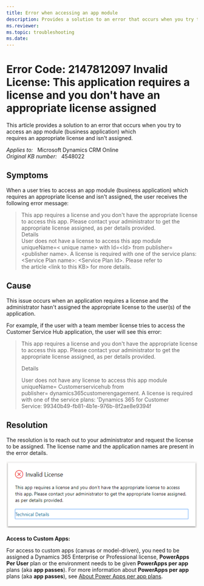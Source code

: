 ```yaml
---
title: Error when accessing an app module
description: Provides a solution to an error that occurs when you try to access an app module.
ms.reviewer: 
ms.topic: troubleshooting
ms.date: 
---
```

# Error Code: 2147812097 Invalid License: This application requires a license and you don't have an appropriate license assigned

This article provides a solution to an error that occurs when you try to access an app module (business application) which requires an appropriate license and isn't assigned.

_Applies to:_ &nbsp; Microsoft Dynamics CRM Online  
_Original KB number:_ &nbsp; 4548022

## Symptoms

When a user tries to access an app module (business application) which requires an appropriate license and isn't assigned, the user receives the following error message:

> This app requires a license and you don't have the appropriate license to access this app. Please contact your administrator to get the appropriate license assigned, as per details provided.  
Details  
User does not have a license to access this app module uniqueName=< unique name> with Id=\<Id> from publisher=\<publisher name>. A license is required with one of the service plans: \<Service Plan name>: \<Service Plan Id>. Please refer to the article \<link to this KB> for more details.

## Cause

This issue occurs when an application requires a license and the administrator hasn't assigned the appropriate license to the user(s) of the application.

For example, if the user with a team member license tries to access the Customer Service Hub application, the user will see this error:

> This app requires a license and you don't have the appropriate license to access this app. Please contact your administrator to get the appropriate license assigned, as per details provided.  
>
>Details
>
> User does not have any license to access this app module uniqueName= Customerservicehub from publisher= dynamics365customerengagement. A license is required with one of the service plans: 'Dynamics 365 for Customer Service: 99340b49-fb81-4b1e-976b-8f2ae8e9394f

## Resolution

The resolution is to reach out to your administrator and request the license to be assigned. The license name and the application names are present in the error details.

![Dynamics Team Member License Error](./media/error-when-accessing-app-module/invalid-license.png)

**Access to Custom Apps:**

For access to custom apps (canvas or model-driven), you need to be assigned a Dynamics 365 Enterprise or Professional license, **PowerApps Per User** plan or the environment needs to be given **PowerApps per app** plans (aka **app passes**). For more information about **PowerApps per app** plans (aka **app passes**), see [About Power Apps per app plans](/power-platform/admin/about-powerapps-perapp).
